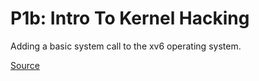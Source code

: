 # P1b: Intro To Kernel Hacking
Adding a basic system call to the xv6 operating system.

[Source](https://github.com/remzi-arpacidusseau/ostep-projects/tree/master/initial-xv6)
